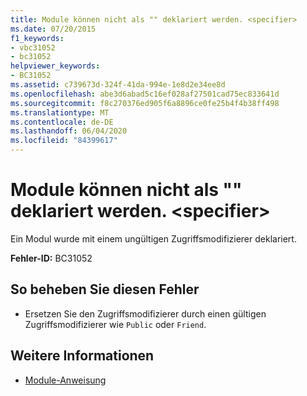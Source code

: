 ```yaml
---
title: Module können nicht als "" deklariert werden. <specifier>
ms.date: 07/20/2015
f1_keywords:
- vbc31052
- bc31052
helpviewer_keywords:
- BC31052
ms.assetid: c739673d-324f-41da-994e-1e8d2e34ee8d
ms.openlocfilehash: abe3d6abad5c16ef028af27501cad75ec833641d
ms.sourcegitcommit: f8c270376ed905f6a8896ce0fe25b4f4b38ff498
ms.translationtype: MT
ms.contentlocale: de-DE
ms.lasthandoff: 06/04/2020
ms.locfileid: "84399617"
---
```

# <a name="modules-cannot-be-declared-specifier"></a>Module können nicht als "" deklariert werden. \<specifier>
Ein Modul wurde mit einem ungültigen Zugriffsmodifizierer deklariert.  
  
 **Fehler-ID:** BC31052  
  
## <a name="to-correct-this-error"></a>So beheben Sie diesen Fehler  
  
- Ersetzen Sie den Zugriffsmodifizierer durch einen gültigen Zugriffsmodifizierer wie `Public` oder `Friend`.  
  
## <a name="see-also"></a>Weitere Informationen

- [Module-Anweisung](../language-reference/statements/module-statement.md)
